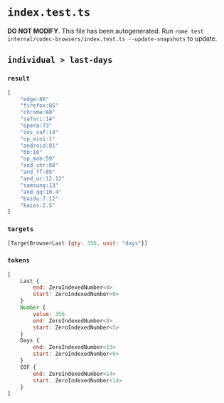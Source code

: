 # `index.test.ts`

**DO NOT MODIFY**. This file has been autogenerated. Run `rome test internal/codec-browsers/index.test.ts --update-snapshots` to update.

## `individual > last-days`

### `result`

```javascript
[
	"edge:88"
	"firefox:85"
	"chrome:88"
	"safari:14"
	"opera:73"
	"ios_saf:14"
	"op_mini:1"
	"android:81"
	"bb:10"
	"op_mob:59"
	"and_chr:88"
	"and_ff:85"
	"and_uc:12.12"
	"samsung:13"
	"and_qq:10.4"
	"baidu:7.12"
	"kaios:2.5"
]
```

### `targets`

```javascript
[TargetBrowserLast {qty: 356, unit: "days"}]
```

### `tokens`

```javascript
[
	Last {
		end: ZeroIndexedNumber<4>
		start: ZeroIndexedNumber<0>
	}
	Number {
		value: 356
		end: ZeroIndexedNumber<8>
		start: ZeroIndexedNumber<5>
	}
	Days {
		end: ZeroIndexedNumber<13>
		start: ZeroIndexedNumber<9>
	}
	EOF {
		end: ZeroIndexedNumber<14>
		start: ZeroIndexedNumber<14>
	}
]
```

